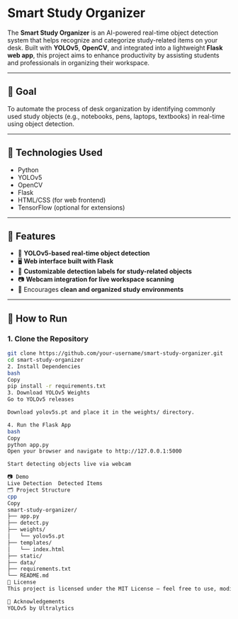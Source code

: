 # Smart Study Organizer

The **Smart Study Organizer** is an AI-powered real-time object detection system that helps recognize and categorize study-related items on your desk. Built with **YOLOv5**, **OpenCV**, and integrated into a lightweight **Flask web app**, this project aims to enhance productivity by assisting students and professionals in organizing their workspace.

---

## 🎯 Goal

To automate the process of desk organization by identifying commonly used study objects (e.g., notebooks, pens, laptops, textbooks) in real-time using object detection.

---

## 🔧 Technologies Used

- Python
- YOLOv5
- OpenCV
- Flask
- HTML/CSS (for web frontend)
- TensorFlow (optional for extensions)

---

## 📌 Features

- 🧠 **YOLOv5-based real-time object detection**
- 🖥️ **Web interface built with Flask**
- 🧾 **Customizable detection labels for study-related objects**
- 📷 **Webcam integration for live workspace scanning**
- 🧹 Encourages **clean and organized study environments**

---

## 🚀 How to Run

### 1. Clone the Repository

```bash
git clone https://github.com/your-username/smart-study-organizer.git
cd smart-study-organizer
2. Install Dependencies
bash
Copy
pip install -r requirements.txt
3. Download YOLOv5 Weights
Go to YOLOv5 releases

Download yolov5s.pt and place it in the weights/ directory.

4. Run the Flask App
bash
Copy
python app.py
Open your browser and navigate to http://127.0.0.1:5000

Start detecting objects live via webcam

📷 Demo
Live Detection	Detected Items
🗂 Project Structure
cpp
Copy
smart-study-organizer/
├── app.py
├── detect.py
├── weights/
│   └── yolov5s.pt
├── templates/
│   └── index.html
├── static/
├── data/
├── requirements.txt
└── README.md
📄 License
This project is licensed under the MIT License – feel free to use, modify, and distribute.

🙌 Acknowledgements
YOLOv5 by Ultralytics






